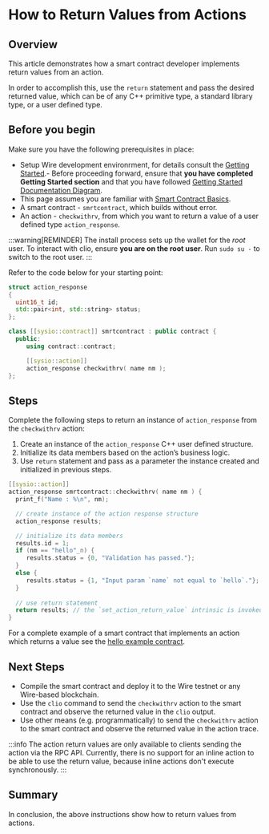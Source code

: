# How to Return Values from Actions

## Overview

This article demonstrates how a smart contract developer implements return values from an action.

In order to accomplish this, use the `return` statement and pass the desired returned value, which can be of any C++ primitive type, a standard library type, or a user defined type.

## Before you begin

Make sure you have the following prerequisites in place:

- Setup Wire development environrment, for details consult the [Getting Started](/docs/getting-started/install-dependencies.md).- Before proceeding forward, ensure that **you have completed Getting Started section** and that you have followed [Getting Started Documentation Diagram](/docs/getting-started/getting-started-intro.md).
- This page assumes you are familiar with [Smart Contract Basics](/docs/smart-contract-development/smart-contract-basics).
- A smart contract - `smrtcontract`, which builds without error.
- An action -  `checkwithrv`, from which you want to return a value of a user defined type `action_response`.

:::warning[REMINDER]
The install process sets up the wallet for the *root* user. To interact with clio, ensure **you are on the root user**. Run `sudo su -` to switch to the root user.
:::

Refer to the code below for your starting point:

```cpp
struct action_response
{
  uint16_t id;
  std::pair<int, std::string> status;
};

class [[sysio::contract]] smrtcontract : public contract {
  public:
     using contract::contract;

     [[sysio::action]]
     action_response checkwithrv( name nm );
};
```

## Steps

Complete the following steps to return an instance of `action_response` from the `checkwithrv` action:

1. Create an instance of the `action_response` C++ user defined structure.
2. Initialize its data members based on the action’s business logic.
3. Use `return` statement and pass as a parameter the instance created and initialized in previous steps.

```cpp
[[sysio::action]]
action_response smrtcontract::checkwithrv( name nm ) {
  print_f("Name : %\n", nm);

  // create instance of the action response structure
  action_response results;

  // initialize its data members
  results.id = 1;
  if (nm == "hello"_n) {
     results.status = {0, "Validation has passed."};
  }
  else {
     results.status = {1, "Input param `name` not equal to `hello`."};
  }
  
  // use return statement
  return results; // the `set_action_return_value` intrinsic is invoked automatically here
}
```

For a complete example of a smart contract that implements an action which returns a value see the [hello example contract](https://github.com/Wire-Network/guides/hello-world-contract).

## Next Steps

- Compile the smart contract and deploy it to the Wire testnet or any Wire-based blockchain.
- Use the `clio` command to send the `checkwithrv` action to the smart contract and observe the returned value in the `clio` output.
- Use other means (e.g. programmatically) to send the  `checkwithrv` action to the smart contract and observe the returned value in the action trace.

:::info
The action return values are only available to clients sending the action via the RPC API. Currently, there is no support for an inline action to be able to use the return value, because inline actions don't execute synchronously.
:::

## Summary

In conclusion, the above instructions show how to return values from actions.
